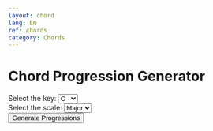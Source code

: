 ```yaml
---
layout: chord
lang: EN
ref: chords
category: Chords
---
```


<h1>Chord Progression Generator</h1>
<label for="key">Select the key: </label>
<select id="key" name="key">
    <option value="C">C</option>
    <option value="C#">C#</option>
    <option value="D">D</option>
    <option value="D#">D#</option>
    <option value="E">E</option>
    <option value="F">F</option>
    <option value="F#">F#</option>
    <option value="G">G</option>
    <option value="G#">G#</option>
    <option value="A">A</option>
    <option value="A#">A#</option>
    <option value="B">B</option>
</select>
<br>
<label for="scale">Select the scale: </label>
<select id="scale" name="scale">
    <option value="major">Major</option>
    <option value="minor">Minor</option>
</select>
<br>
<button onclick="generateProgressions()">Generate Progressions</button>
<div id="output"></div>

